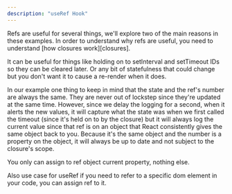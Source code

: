```yaml
---
description: "useRef Hook"
---
```


Refs are useful for several things, we'll explore two of the main reasons in these examples.
In order to understand why refs are useful, you need to understand [how closures work][closures].

It can be useful for things like holding on to setInterval and setTimeout IDs so they can be cleared later. Or any bit of statefulness that could change but you don't want it to cause a re-render when it does.

In our example one thing to keep in mind that the state and the ref's number are always the same. They are never out of lockstep since they're updated at the same time. However, since we delay the logging for a second, when it alerts the new values, it will capture what the state was when we first called the timeout (since it's held on to by the closure) but it will always log the current value since that ref is on an object that React consistently gives the same object back to you. Because it's the same object and the number is a property on the object, it will always be up to date and not subject to the closure's scope.

You only can assign to ref object current property, nothing else.

Also use case for useRef if you need to refer to a specific dom element in your code, you can assign ref to it.
